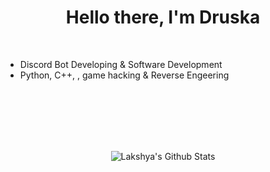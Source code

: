 
<p>
  <h1 align="center"><b>Hello there, I'm Druska</b></h1>
</p>

<br>



- Discord Bot Developing & Software Development 
- Python, C++, , game hacking & Reverse Engeering 


<br>
<br>
<br>
<br>
<br>

<p align='center'>
  <img align="center" src="https://github-readme-stats.vercel.app/api?username=zqpxe&show_icons=true&title_color=fff&icon_color=79ff97&text_color=efefef&bg_color=24292e" alt="Lakshya's Github Stats">
</p>

<br>


